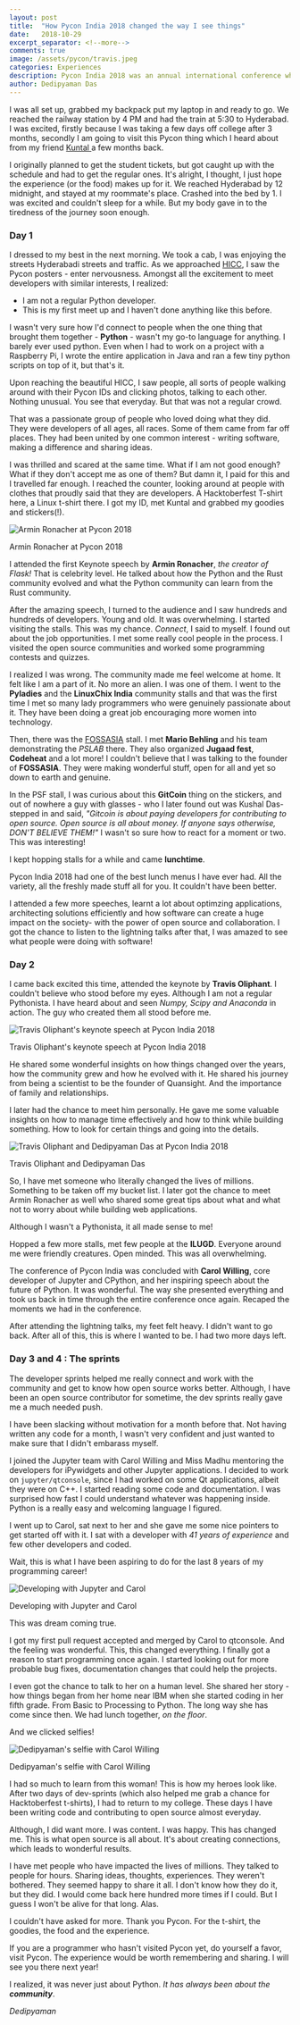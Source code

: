 ```yaml
---
layout: post
title:  "How Pycon India 2018 changed the way I see things"
date:   2018-10-29
excerpt_separator: <!--more-->
comments: true
image: /assets/pycon/travis.jpeg
categories: Experiences
description: Pycon India 2018 was an annual international conference where developers from all over the world came together, connected and shared their experiences. This was an exciting first timer for me and the effect it has had on me has led me to change the way I saw things.
author: Dedipyaman Das
---
```


I was all set up, grabbed my backpack put my laptop in and ready to go. We reached the railway station by 4 PM and had the train at 5:30 to Hyderabad. I was excited, firstly because I was taking a few days off college after 3 months, secondly I am going to visit this Pycon thing which I heard about from my friend <a href="http://hellozee.me" target="_blank"> Kuntal </a> a few months back.
<!--more-->

I originally planned to get the student tickets, but got caught up with the schedule and had to get the regular ones. It's alright, I thought, I just hope the experience (or the food) makes up for it. We reached Hyderabad by 12 midnight, and stayed at my roommate's place. Crashed into the bed by 1. I was excited and couldn't sleep for a while. But my body gave in to the tiredness of the journey soon enough.

### Day 1

I dressed to my best in the next morning. We took a cab, I was enjoying the streets Hyderabadi streets and traffic. As we approached <a href="http://www.hicc.com" target="_blank">HICC</a>, I saw the Pycon posters - enter nervousness. Amongst all the excitement to meet developers with similar interests, I realized:
  - I am not a regular Python developer.
  - This is my first meet up and I haven't done anything like this before.

I wasn't very sure how I'd connect to people when the one thing that brought them together - **Python** - wasn't my go-to language for anything. I barely ever used python. Even when I had to work on a project with a Raspberry Pi, I wrote the entire application in Java and ran a few tiny python scripts on top of it, but that's it.

Upon reaching the beautiful HICC, I saw people, all sorts of people walking around with their Pycon IDs and clicking photos, talking to each other. Nothing unusual. You see that everyday. But that was not a regular crowd. 

That was a passionate group of people who loved doing what they did. They were developers of all ages, all races. Some of them came from far off places. They had been united by one common interest - writing software, making a difference and sharing ideas. 

I was thrilled and scared at the same time. What if I am not good enough? What if they don't accept me as one of them? But damn it, I paid for this and I travelled far enough. I reached the counter, looking around at people with clothes that proudly said that they are developers. A Hacktoberfest T-shirt here, a Linux t-shirt there. I got my ID, met Kuntal and grabbed my goodies and stickers(!).

![Armin Ronacher at Pycon 2018](/assets/pycon/armin.jpeg)
<div class="alt">Armin Ronacher at Pycon 2018</div>

I attended the first Keynote speech by **Armin Ronacher**, _the creator of Flask!_ That is celebrity level. He talked about how the Python and the Rust community evolved and what the Python community can learn from the Rust community. 

After the amazing speech, I turned to the audience and I saw hundreds and hundreds of developers. Young and old. It was overwhelming. I started visiting the stalls. This was my chance. _Connect_, I said to myself. I found out about the job opportunities. I met some really cool people in the process. I visited the open source communities and worked some programming contests and quizzes. 

I realized I was wrong. The community made me feel welcome at home. It felt like I am a part of it. No more an alien. I was one of them. I went to the **Pyladies** and the **LinuxChix India** community stalls and that was the first time I met so many lady programmers who were genuinely passionate about it. They have been doing a great job encouraging more women into technology.


Then, there was the <a href="http://fossasia.org" target="_blank">FOSSASIA</a> stall. I met **Mario Behling** and his team demonstrating the _PSLAB_ there. They also organized **Jugaad fest**, **Codeheat** and a lot more! I couldn't believe that I was talking to the founder of **FOSSASIA**. They were making wonderful stuff, open for all and yet so down to earth and genuine. 

In the PSF stall, I was curious about this **GitCoin** thing on the stickers, and out of nowhere a guy with glasses - who I later found out was Kushal Das- stepped in and said, _"Gitcoin is about paying developers for contributing to open source. Open source is all about money. If anyone says otherwise, DON'T BELIEVE THEM!"_ I wasn't so sure how to react for a moment or two. This was interesting!

I kept hopping stalls for a while and came **lunchtime**.

Pycon India 2018 had one of the best lunch menus I have ever had. All the variety, all the freshly made stuff all for you. It couldn't have been better.

I attended a few more speeches, learnt a lot about optimzing applications, architecting solutions efficiently and how software can create a huge impact on the society- with the power of open source and collaboration. I got the chance to listen to the lightning talks after that, I was amazed to see what people were doing with software!

### Day 2

I came back excited this time, attended the keynote by **Travis Oliphant**. I couldn't believe who stood before my eyes. Although I am not a regular Pythonista. I have heard about and seen _Numpy, Scipy and Anaconda_ in action. The guy who created them all stood before me. 

![Travis Oliphant's keynote speech at Pycon India 2018](/assets/pycon/travis.jpeg)
<div class="alt">Travis Oliphant's keynote speech at Pycon India 2018</div>

He shared some wonderful insights on how things changed over the years, how the community grew and how he evolved with it. He shared his journey from being a scientist to be the founder of Quansight. And the importance of family and relationships.

I later had the chance to meet him personally. He gave me some valuable insights on how to manage time effectively and how to think while building something. How to look for certain things and going into the details.

![Travis Oliphant and Dedipyaman Das at Pycon India 2018](/assets/pycon/with-travis.jpeg)
<div class="alt">Travis Oliphant and Dedipyaman Das</div>

So, I have met someone who literally changed the lives of millions. Something to be taken off my bucket list. I later got the chance to meet Armin Ronacher as well who shared some great tips about what and what not to worry about while building web applications. 

Although I wasn't a Pythonista, it all made sense to me!

Hopped a few more stalls, met few people at the **ILUGD**. Everyone around me were friendly creatures. Open minded. This was all overwhelming.

The conference of Pycon India was concluded with **Carol Willing**, core developer of Jupyter and CPython, and her inspiring speech about the future of Python. It was wonderful. The way she presented everything and took us back in time through the entire conference once again. Recaped the moments we had in the conference.

After attending the lightning talks, my feet felt heavy. I didn't want to go back. After all of this, this is where I wanted to be. I had two more days left.

### Day 3 and 4 : The sprints

The developer sprints helped me really connect and work with the community and get to know how open source works better. Although, I have been an open source contributor for sometime, the dev sprints really gave me a much needed push. 

I have been slacking without motivation for a month before that. Not having written any code for a month, I wasn't very confident and just wanted to make sure that I didn't embarass myself.

I joined the Jupyter team with Carol Willing and Miss Madhu mentoring the developers for iPywidgets and other Jupyter applications. I decided to work on `jupyter/qtconsole`, since I had worked on some Qt applications, albeit they were on C++. I started reading some code and documentation. I was surprised how fast I could understand whatever was happening inside. Python is a really easy and welcoming language I figured. 

I went up to Carol, sat next to her and she gave me some nice pointers to get started off with it. I sat with a developer with _41 years of experience_ and few other developers and coded.

Wait, this is what I have been aspiring to do for the last 8 years of my programming career!

![Developing with Jupyter and Carol](/assets/pycon/sprint.jpeg)
<div class="alt">Developing with Jupyter and Carol</div>

This was dream coming true.

I got my first pull request accepted and merged by Carol to qtconsole. And the feeling was wonderful. This, this changed everything. I finally got a reason to start programming once again. I started looking out for more probable bug fixes, documentation changes that could help the projects. 

I even got the chance to talk to her on a human level. She shared her story - how things began from her home near IBM when she started coding in her fifth grade. From Basic to Processing to Python. The long way she has come since then. We had lunch together, _on the floor_. 

And we clicked selfies!

![Dedipyaman's selfie with Carol Willing](/assets/pycon/with-carol.jpeg)
<div class="alt">Dedipyaman's selfie with Carol Willing</div>

I had so much to learn from this woman! This is how my heroes look like.
After two days of dev-sprints (which also helped me grab a chance for Hacktoberfest t-shirts), I had to return to my college. These days I have been writing code and contributing to open source almost everyday.

Although, I did want more. I was content. I was happy. This has changed me. This is what open source is all about. It's about creating connections, which leads to wonderful results. 

I have met people who have impacted the lives of millions. They talked to people for hours. Sharing ideas, thoughts, experiences. They weren't bothered. They seemed happy to share it all. I don't know how they do it, but they did. I would come back here hundred more times if I could. But I guess I won't be alive for that long. Alas.

I couldn't have asked for more. Thank you Pycon. For the t-shirt, the goodies, the food and the experience.

If you are a programmer who hasn't visited Pycon yet, do yourself a favor, visit Pycon. The experience would be worth remembering and sharing. I will see you there next year!

I realized, it was never just about Python. _It has always been about the **community**_.

_Dedipyaman_